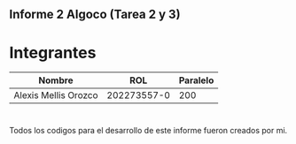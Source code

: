 ## Informe 2 Algoco (Tarea 2 y 3)

# Integrantes

| Nombre                    | ROL         | Paralelo |
| ------------------------- | ----------- |----------|
| Alexis Mellis Orozco      | 202273557-0 | 200      |

# 

Todos los codigos para el desarrollo de este informe fueron
creados por mi.
